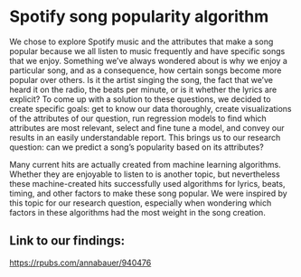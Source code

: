 # Spotify song popularity algorithm

We chose to explore Spotify music and the attributes that make a song popular because we all listen to music frequently and have specific songs that we enjoy. Something we’ve always wondered about is why we enjoy a particular song, and as a consequence, how certain songs become more popular over others. Is it the artist singing the song, the fact that we’ve heard it on the radio, the beats per minute, or is it whether the lyrics are explicit? To come up with a solution to these questions, we decided to create specific goals: get to know our data thoroughly, create visualizations of the attributes of our question, run regression models to find which attributes are most relevant, select and fine tune a model, and convey our results in an easily understandable report. This brings us to our research question: can we predict a song’s popularity based on its attributes?

Many current hits are actually created from machine learning algorithms. Whether they are enjoyable to listen to is another topic, but nevertheless these machine-created hits successfully used algorithms for lyrics, beats, timing, and other factors to make these song popular. We were inspired by this topic for our research question, especially when wondering which factors in these algorithms had the most weight in the song creation.

## Link to our findings:

https://rpubs.com/annabauer/940476
